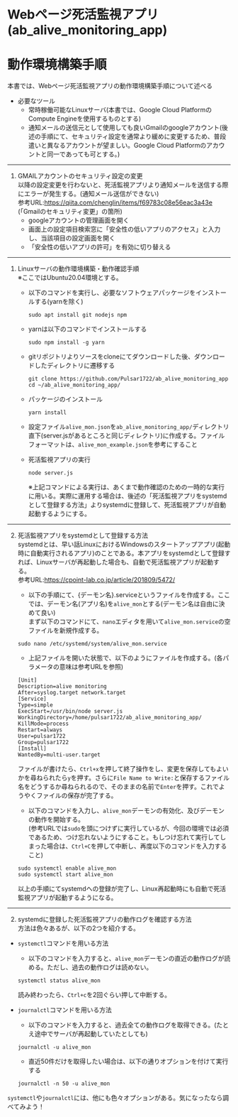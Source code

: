 # Webページ死活監視アプリ(ab_alive_monitoring_app)
# 動作環境構築手順

本書では、Webページ死活監視アプリの動作環境構築手順について述べる

* 必要なツール  
  * 常時稼働可能なLinuxサーバ(本書では、Google Cloud PlatformのCompute Engineを使用するものとする)
  * 通知メールの送信元として使用しても良いGmailのgoogleアカウント(後述の手順にて、セキュリティ設定を通常より緩めに変更するため、普段遣いと異なるアカウントが望ましい。Google Cloud Platformのアカウントと同一であっても可とする。)
---
1. GMAILアカウントのセキュリティ設定の変更  
以降の設定変更を行わないと、死活監視アプリより通知メールを送信する際にエラーが発生する。(通知メール送信ができない)  
参考URL:https://qiita.com/chenglin/items/f69783c08e56eac3a43e (「Gmailのセキュリティ変更」の箇所)
     * googleアカウントの管理画面を開く
     * 画面上の設定項目検索窓に「安全性の低いアプリのアクセス」と入力し、当該項目の設定画面を開く
     * 「安全性の低いアプリの許可」を有効に切り替える
---
1. Linuxサーバの動作環境構築・動作確認手順  
    ※ここではUbuntu20.04環境とする。  
    * 以下のコマンドを実行し、必要なソフトウェアパッケージをインストールする(yarnを除く)
  
      ```
      sudo apt install git nodejs npm
      ```

    * yarnは以下のコマンドでインストールする  
  
      ```
      sudo npm install -g yarn
      ```
    
    * gitリポジトリよりソースをcloneにてダウンロードした後、ダウンロードしたディレクトリに遷移する
  
      ```
      git clone https://github.com/Pulsar1722/ab_alive_monitoring_app
      cd ~/ab_alive_monitoring_app/
      ```

    * パッケージのインストール

      ```
      yarn install
      ```

    * 設定ファイル`alive_mon.json`を`ab_alive_monitoring_app/`ディレクトリ直下(server.jsがあるところと同じディレクトリ)に作成する。ファイルフォーマットは、`alive_mon_example.json`を参考にすること
  
    * 死活監視アプリの実行  

      ```
      node server.js
      ```
      ※上記コマンドによる実行は、あくまで動作確認のための一時的な実行に用いる。実際に運用する場合は、後述の「死活監視アプリをsystemdとして登録する方法」よりsystemdに登録して、死活監視アプリが自動起動するようにする。
---
2. 死活監視アプリをsystemdとして登録する方法  
   systemdとは、早い話LinuxにおけるWindowsのスタートアップアプリ(起動時に自動実行されるアプリ)のことである。本アプリをsystemdとして登録すれば、Linuxサーバが再起動した場合も、自動で死活監視アプリが起動する。  
   参考URL:https://cpoint-lab.co.jp/article/201809/5472/  
      * 以下の手順にて、{デーモン名}.serviceというファイルを作成する。ここでは、デーモン名(アプリ名)を`alive_mon`とする(デーモン名は自由に決めて良い)  
      まず以下のコマンドにて、`nano`エディタを用いて`alive_mon.service`の空ファイルを新規作成する。
      ```
      sudo nano /etc/systemd/system/alive_mon.service
      ```

      * 上記ファイルを開いた状態で、以下のようにファイルを作成する。(各パラメータの意味は参考URLを参照)
      ```
      [Unit]
      Description=alive monitoring
      After=syslog.target network.target
      [Service]
      Type=simple
      ExecStart=/usr/bin/node server.js
      WorkingDirectory=/home/pulsar1722/ab_alive_monitoring_app/
      KillMode=process
      Restart=always
      User=pulsar1722
      Group=pulsar1722
      [Install]
      WantedBy=multi-user.target
      ```
      ファイルが書けたら、`Ctrl+x`を押して終了操作をし、変更を保存してもよいかを尋ねられたら`y`を押す。さらに`File Name to Write:`と保存するファイル名をどうするか尋ねられるので、そのままの名前で`Enter`を押す。これでようやくファイルの保存が完了する。

      *  以下のコマンドを入力し、`alive_mon`デーモンの有効化、及びデーモンの動作を開始する。  
      (参考URLでは`sudo`を頭につけずに実行しているが、今回の環境では必須であるため、つけ忘れないようにすること。もしつけ忘れて実行してしまった場合は、`Ctrl+C`を押して中断し、再度以下のコマンドを入力すること)
      ```
      sudo systemctl enable alive_mon
      sudo systemctl start alive_mon
      ```
      以上の手順にてsystemdへの登録が完了し、Linux再起動時にも自動で死活監視アプリが起動するようになる。
---
2. systemdに登録した死活監視アプリの動作ログを確認する方法  
   方法は色々あるが、以下の2つを紹介する。  
  * `systemctl`コマンドを用いる方法  
    * 以下のコマンドを入力すると、`alive_mon`デーモンの直近の動作ログが読める。ただし、過去の動作ログは読めない。
    ```
    systemctl status alive_mon
    ```
    読み終わったら、`Ctrl+c`を2回ぐらい押して中断する。

  * `journalctl`コマンドを用いる方法  
    * 以下のコマンドを入力すると、過去全ての動作ログを取得できる。(たとえ途中でサーバが再起動していたとしても)
    ```
    journalctl -u alive_mon
    ```
    * 直近50件だけを取得したい場合は、以下の通りオプションを付けて実行する
    ```
    journalctl -n 50 -u alive_mon
    ```
  `systemctl`や`journalctl`には、他にも色々オプションがある。気になったなら調べてみよう！